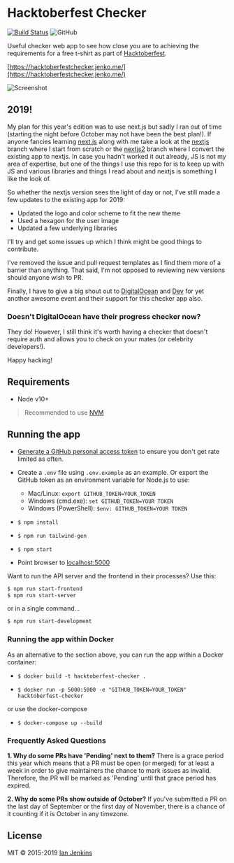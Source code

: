 # Hacktoberfest Checker

[![Build Status](https://travis-ci.org/jenkoian/hacktoberfest-checker.svg?branch=master)](https://travis-ci.org/jenkoian/hacktoberfest-checker)
![GitHub](https://img.shields.io/github/license/mashape/apistatus.svg)

Useful checker web app to see how close you are to achieving the requirements for a free t-shirt as part of [Hacktoberfest](https://hacktoberfest.digitalocean.com/).

[https://hacktoberfestchecker.jenko.me/](https://hacktoberfestchecker.jenko.me/)

![Screenshot](hacktoberfest-checker-2019.png)

## 2019!

My plan for this year's edition was to use next.js but sadly I ran out of time (starting the night before October may not have been the best plan!). 
If anyone fancies learning [next.js](https://nextjs.org) along with me take a look at the [nextjs](https://github.com/jenkoian/hacktoberfest-checker/tree/nextjs) branch where I start from scratch or the [nextjs2](https://github.com/jenkoian/hacktoberfest-checker/tree/nextjs2) branch where I convert the existing app to nextjs.
In case you hadn't worked it out already, JS is not my area of expertise, but one of the things I use this repo for is to keep up with JS and various libraries and things I read about and nextjs is something I like the look of.

So whether the nextjs version sees the light of day or not, I've still made a few updates to the existing app for 2019:

* Updated the logo and color scheme to fit the new theme
* Used a hexagon for the user image
* Updated a few underlying libraries

I'll try and get some issues up which I think might be good things to contribute. 

I've removed the issue and pull request templates as I find them more of a barrier than anything. That said, I'm not opposed to reviewing new versions should anyone wish to PR.

Finally, I have to give a big shout out to [DigitalOcean](https://www.digitalocean.com/) and [Dev](https://dev.to/) for yet another awesome event and their support for this checker app also.

### Doesn't DigitalOcean have their progress checker now?

They do! However, I still think it's worth having a checker that doesn't require auth and allows you to check on your mates (or celebrity developers!).

Happy hacking!

## Requirements

* Node v10+
> Recommended to use [NVM](https://github.com/creationix/nvm)

## Running the app

* [Generate a GitHub personal access token](https://github.com/settings/tokens/new?scopes=&description=Hacktoberfest%20Checker) to ensure you don't get rate limited as often.

* Create a `.env` file using `.env.example` as an example. Or export the GitHub token as an environment variable for Node.js to use:
   * Mac/Linux: `export GITHUB_TOKEN=YOUR_TOKEN`
   * Windows (cmd.exe): `set GITHUB_TOKEN=YOUR TOKEN`
   * Windows (PowerShell): `$env: GITHUB_TOKEN=YOUR TOKEN`

* `$ npm install`

* `$ npm run tailwind-gen`

* `$ npm start`

* Point browser to [localhost:5000](http://localhost:5000)

Want to run the API server and the frontend in their processes? Use this:
```bash
$ npm run start-frontend
$ npm run start-server
```

or in a single command...

```bash
$ npm run start-development
```

### Running the app within Docker

As an alternative to the section above, you can run the app within a Docker container:

* `$ docker build -t hacktoberfest-checker .`

* `$ docker run -p 5000:5000 -e "GITHUB_TOKEN=YOUR_TOKEN" hacktoberfest-checker`

or use the docker-compose

* `$ docker-compose up --build`

### Frequently Asked Questions
**1.  Why do some PRs have 'Pending' next to them?**
There is a grace period this year which means that a PR must be open (or merged) for at least a week in order to give maintainers the chance to mark issues as invalid. Therefore, the PR will be marked as 'Pending' until that grace period has expired.

**2. Why do some PRs show outside of October?**
If you've submitted a PR on the last day of September or the first day of November, there is a chance of it counting if it is October in any timezone.

## License

MIT © 2015-2019 [Ian Jenkins](https://github.com/jenkoian)
